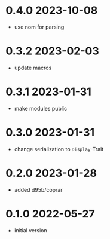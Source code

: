 # 0.4.0 2023-10-08

* use nom for parsing

# 0.3.2 2023-02-03

* update macros

# 0.3.1 2023-01-31

* make modules public

# 0.3.0 2023-01-31

* change serialization to `Display`-Trait

# 0.2.0 2023-01-28

* added d95b/coprar

# 0.1.0 2022-05-27

* initial version